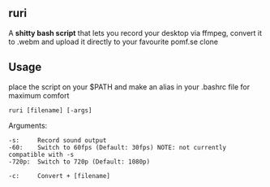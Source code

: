 ## ruri

A **shitty bash script** that lets you record your desktop via ffmpeg, convert it to .webm and upload it directly to your favourite pomf.se clone

## Usage

place the script on your $PATH and make an alias in your .bashrc file for maximum comfort



```
ruri [filename] [-args]
```

Arguments:
```
-s:     Record sound output
-60:    Switch to 60fps (Default: 30fps) NOTE: not currently compatible with -s
-720p:  Switch to 720p (Default: 1080p)

-c:     Convert + [filename]
```
